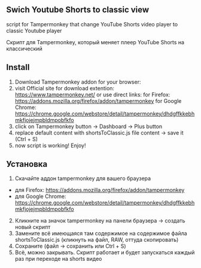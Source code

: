 ## Swich Youtube Shorts to classic view
script for Tampermonkey that change YouTube Shorts video player to classic Youtube player

Скрипт для Tampermonkey, который меняет плеер YouTube Shorts на классический

## Install

1. Download Tampermonkey addon for your browser:
2. visit Official site for download extention: https://www.tampermonkey.net/
  or use direct links:
    for Firefox: https://addons.mozilla.org/firefox/addon/tampermonkey
    for Google Chrome: https://chrome.google.com/webstore/detail/tampermonkey/dhdgffkkebhmkfjojejmpbldmpobfkfo
3. click on Tampermonkey button -> Dashboard -> Plus button
4. replace default content with shortsToClassic.js file content -> save it (Ctrl + S)
5. now script is working! Enjoy!


## Установка
1. Скачайте аддон tampermonkey для вашего браузера
  - для Firefox: https://addons.mozilla.org/firefox/addon/tampermonkey
  - для Google Chrome: https://chrome.google.com/webstore/detail/tampermonkey/dhdgffkkebhmkfjojejmpbldmpobfkfo
2. Кликните на значок tampermonkey на панели браузера -> создать новый скрипт
3. Замените всё имеющаяся там содержимое на содержимое файла shortsToClassic.js (кликнуть на файл, RAW, оттуда скопировать)
4. Сохраните (файл -> сохранить или Ctrl + S)
5. Всё, можно закрывать. Скрипт работает и будет запускаться каждый раз при переходе на shorts видео
